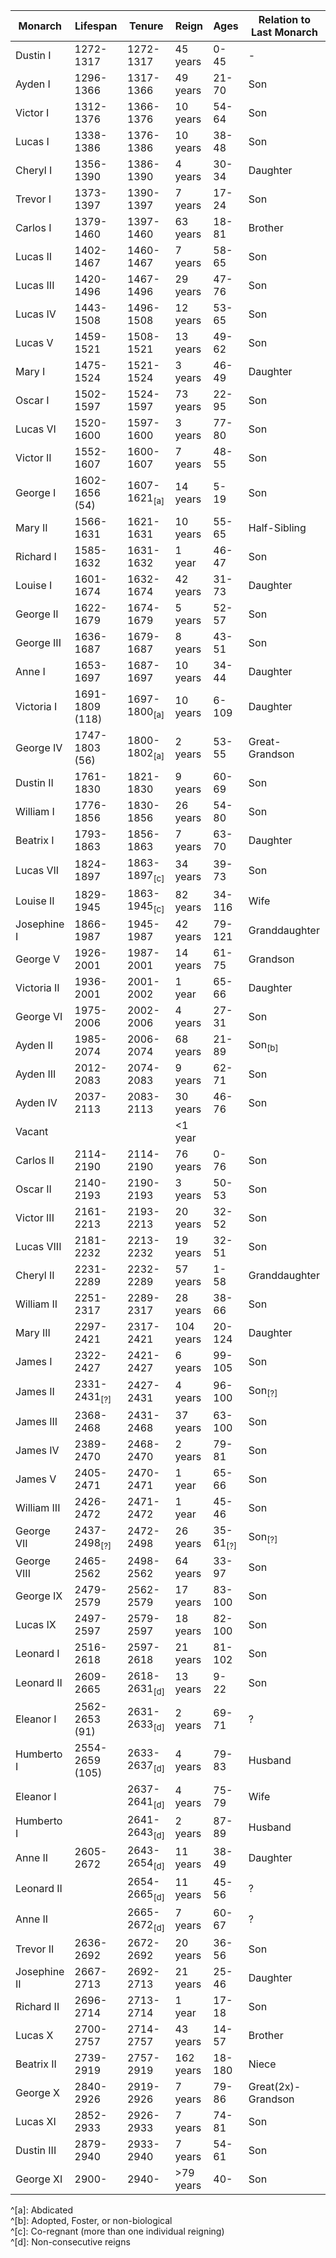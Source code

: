 | Monarch  | Lifespan  | Tenure | Reign | Ages | Relation to Last Monarch |
| ------- | ------- | - | ------- | ------- | ------- |
| Dustin I | 1272-1317 | 1272-1317 | 45 years | 0-45 | - |
| Ayden I | 1296-1366 | 1317-1366 | 49 years | 21-70 | Son |
| Victor I | 1312-1376 | 1366-1376 | 10 years | 54-64 | Son |
| Lucas I | 1338-1386 | 1376-1386 | 10 years | 38-48 | Son |
| Cheryl I | 1356-1390 | 1386-1390 | 4 years | 30-34 | Daughter |
| Trevor I | 1373-1397 | 1390-1397 | 7 years | 17-24 | Son |
| Carlos I | 1379-1460 | 1397-1460 | 63 years | 18-81 | Brother |
| Lucas II | 1402-1467 | 1460-1467 | 7 years | 58-65 | Son |
| Lucas III | 1420-1496 | 1467-1496 | 29 years | 47-76 | Son |
| Lucas IV | 1443-1508 | 1496-1508 | 12 years | 53-65 | Son |
| Lucas V | 1459-1521 | 1508-1521 | 13 years | 49-62 | Son |
| Mary I | 1475-1524 | 1521-1524 | 3 years | 46-49 | Daughter |
| Oscar I | 1502-1597 | 1524-1597 | 73 years | 22-95 | Son |
| Lucas VI | 1520-1600 | 1597-1600 | 3 years | 77-80 | Son |
| Victor II | 1552-1607 | 1600-1607 | 7 years | 48-55 | Son |
| George I | 1602-1656 (54) | 1607-1621<sub>[a]</sub> | 14 years | 5-19 | Son |
| Mary II | 1566-1631 | 1621-1631 | 10 years | 55-65 | Half-Sibling |
| Richard I | 1585-1632 | 1631-1632 | 1 year | 46-47 | Son |
| Louise I | 1601-1674 | 1632-1674 | 42 years | 31-73 | Daughter |
| George II | 1622-1679 | 1674-1679 | 5 years | 52-57 | Son |
| George III | 1636-1687 | 1679-1687 | 8 years | 43-51 | Son |
| Anne I | 1653-1697 | 1687-1697 | 10 years | 34-44 | Daughter |
| Victoria I | 1691-1809 (118) | 1697-1800<sub>[a]</sub> | 10 years | 6-109 | Daughter |
| George IV | 1747-1803 (56) | 1800-1802<sub>[a]</sub> | 2 years | 53-55 | Great-Grandson |
| Dustin II | 1761-1830 | 1821-1830 | 9 years | 60-69 | Son |
| William I | 1776-1856 | 1830-1856 | 26 years | 54-80 | Son |
| Beatrix I | 1793-1863 | 1856-1863 | 7 years | 63-70 | Daughter |
| Lucas VII | 1824-1897 | 1863-1897<sub>[c]</sub> | 34 years | 39-73 | Son |
| Louise II | 1829-1945 | 1863-1945<sub>[c]</sub>| 82 years  | 34-116 | Wife |
| Josephine I | 1866-1987 | 1945-1987 | 42 years  | 79-121 | Granddaughter |
| George V | 1926-2001 | 1987-2001 | 14 years  | 61-75 | Grandson |
| Victoria II | 1936-2001 | 2001-2002 | 1 year  | 65-66 | Daughter |
| George VI | 1975-2006 | 2002-2006 | 4 years  | 27-31 | Son |
| Ayden II | 1985-2074 | 2006-2074 | 68 years  | 21-89 | Son<sub>[b]</sub> |
| Ayden III | 2012-2083 | 2074-2083 | 9 years  | 62-71 | Son |
| Ayden IV | 2037-2113 | 2083-2113 | 30 years  | 46-76 | Son
| Vacant | | | <1 year | | |
| Carlos II | 2114-2190 | 2114-2190 | 76 years  | 0-76 | Son |
| Oscar II | 2140-2193 | 2190-2193 | 3 years  | 50-53 | Son |
| Victor III | 2161-2213 | 2193-2213 | 20 years  | 32-52 | Son |
| Lucas VIII | 2181-2232 | 2213-2232 | 19 years  | 32-51 | Son |
| Cheryl II | 2231-2289 | 2232-2289 | 57 years  | 1-58 | Granddaughter |
| William II | 2251-2317 | 2289-2317 | 28 years  | 38-66 | Son |
| Mary III | 2297-2421 | 2317-2421 | 104 years  | 20-124 | Daughter |
| James I | 2322-2427 | 2421-2427 | 6 years  | 99-105 | Son |
| James II | 2331-2431<sub>[?]</sub> | 2427-2431 | 4 years  | 96-100 | Son<sub>[?]</sub> |
| James III | 2368-2468 | 2431-2468 | 37 years  | 63-100 | Son |
| James IV | 2389-2470 | 2468-2470 | 2 years  | 79-81 | Son |
| James V | 2405-2471 | 2470-2471 | 1 year  | 65-66 | Son |
| William III | 2426-2472 | 2471-2472 | 1 year  | 45-46 | Son |
| George VII | 2437-2498<sub>[?]</sub> | 2472-2498 | 26 years  | 35-61<sub>[?]</sub> | Son<sub>[?]</sub> |
| George VIII | 2465-2562 | 2498-2562 | 64 years  | 33-97 | Son |
| George IX | 2479-2579 | 2562-2579 | 17 years | 83-100 | Son |
| Lucas IX | 2497-2597 | 2579-2597 | 18 years | 82-100 | Son |
| Leonard I | 2516-2618 | 2597-2618 | 21 years | 81-102 | Son |
| Leonard II | 2609-2665 | 2618-2631<sub>[d]</sub> | 13 years | 9-22 | Son |
| Eleanor I | 2562-2653 (91) | 2631-2633<sub>[d]</sub> | 2 years | 69-71 | ? |
| Humberto I | 2554-2659 (105) | 2633-2637<sub>[d]</sub> | 4 years | 79-83 | Husband |
| Eleanor I | | 2637-2641<sub>[d]</sub> | 4 years | 75-79 | Wife |
| Humberto I | | 2641-2643<sub>[d]</sub> | 2 years | 87-89 | Husband |
| Anne II | 2605-2672 | 2643-2654<sub>[d]</sub> | 11 years | 38-49 | Daughter |
| Leonard II | | 2654-2665<sub>[d]</sub> | 11 years | 45-56 | ? |
| Anne II | | 2665-2672<sub>[d]</sub> | 7 years | 60-67 | ? |
| Trevor II | 2636-2692 | 2672-2692 | 20 years | 36-56 | Son |
| Josephine II | 2667-2713 | 2692-2713 | 21 years | 25-46 | Daughter |
| Richard II | 2696-2714 | 2713-2714 | 1 year | 17-18 | Son |
| Lucas X | 2700-2757 | 2714-2757 | 43 years | 14-57 | Brother |
| Beatrix II | 2739-2919 | 2757-2919 | 162 years | 18-180 | Niece |
| George X | 2840-2926 | 2919-2926 | 7 years | 79-86 | Great(2x)-Grandson |
| Lucas XI | 2852-2933 | 2926-2933 | 7 years | 74-81 | Son |
| Dustin III | 2879-2940 | 2933-2940 | 7 years | 54-61 | Son |
| George XI | 2900- | 2940- | >79 years | 40- | Son |

<span id="a">^[a]: Abdicated</span><br>
<span id="b">^[b]: Adopted, Foster, or non-biological</span><br>
<span id="c">^[c]: Co-regnant (more than one individual reigning)</span><br>
<span id="d">^[d]: Non-consecutive reigns</span><br>
